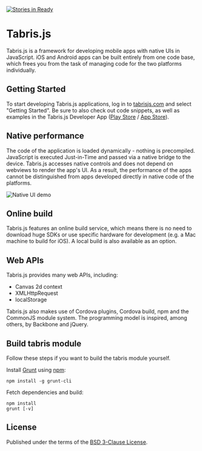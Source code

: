 [![Stories in Ready](https://badge.waffle.io/eclipsesource/tabris-js.png?label=ready&title=Ready)](https://waffle.io/eclipsesource/tabris-js)
# Tabris.js

Tabris.js is a framework for developing mobile apps with native UIs in JavaScript.
iOS and Android apps can be built entirely from one code base, which frees you from the task of managing code for the two platforms individually.

## Getting Started

To start developing Tabris.js applications, log in to [tabrisjs.com](http://tabrisjs.com) and select "Getting Started". Be sure to also check out code snippets, as well as examples in the Tabris.js Developer App ([Play Store](https://play.google.com/store/apps/details?id=com.eclipsesource.tabris.js) / [App Store](https://itunes.apple.com/us/app/tabris.js/id939600018?ls=1&mt=8)).

## Native performance

The code of the application is loaded dynamically - nothing is precompiled. JavaScript is executed Just-in-Time and passed via a native bridge to the device. Tabris.js accesses native controls and does not depend on webviews to render the app's UI. As a result, the performance of the apps cannot be distinguished from apps developed directly in native code of the platforms.

![Native UI demo](https://tabrisjs.com/assets/public-content/img/examples/bookstore.gif)

## Online build

Tabris.js features an online build service, which means there is no need to download huge SDKs or use specific hardware for development (e.g. a Mac machine to build for iOS). A local build is also available as an option.

## Web APIs

Tabris.js provides many web APIs, including:

* Canvas 2d context
* XMLHttpRequest
* localStorage

Tabris.js also makes use of Cordova plugins, Cordova build, npm and the CommonJS module system. The programming model is inspired, among others, by Backbone and jQuery.

## Build tabris module

Follow these steps if you want to build the tabris module yourself.

Install [Grunt](http://gruntjs.com) using [npm](http://www.npmjs.com):

    npm install -g grunt-cli

Fetch dependencies and build:

    npm install
    grunt [-v]

## License

Published under the terms of the [BSD 3-Clause License](LICENSE).
